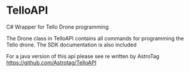 # TelloAPI
C# Wrapper for Tello Drone programming

The Drone class in TelloAPI contains all commands for programming the Tello drone.
The SDK documentation is also included

For a java version of this api please see re written by AstroTag
https://github.com/Astrotag/TelloAPI
